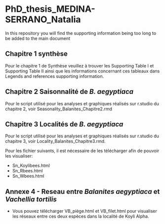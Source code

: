 # PhD_thesis_MEDINA-SERRANO_Natalia
In this repository you will find the supporting information being too long to be added to the main document
## Chapitre 1 synthèse 
Pour le chapitre 1 de Synthèse veuillez à trouver les Supporting Table I et Supporting Table II ainsi que les informations concernant ces tableaux dans Legends and references supporting information. 
## Chapitre 2 Saisonnalité de *B. aegyptiaca* 
Pour le script utilisé pour les analyses et graphiques réalisés sur r.studio du chapitre 2, voir Seasonality_Balanites_Chapitre2.rmd 
## Chapitre 3 Localités de *B. aegyptiaca* 
Pour le script  utilisé pour les analyses et graphiques réalisés sur r.studio du chapitre 3, voir Locality_Balanites_Chapitre3.rmd.

  Pour les fichier suivants, il est nécessaire de les télécharger afin de pouvoir les visualiser:
  - Sn_Koylibees.html
  - Sn_Rbees.html
  - Sn_Wbees.html
## Annexe 4 - Reseau entre *Balanites aegyptiaca* et *Vachellia tortilis*
- Vous pouvez télécharger VB_piège.html et VB_filet.html pour visualiser les réseaux entre ces deux espèces dans la localité de Koyli Alpha.
